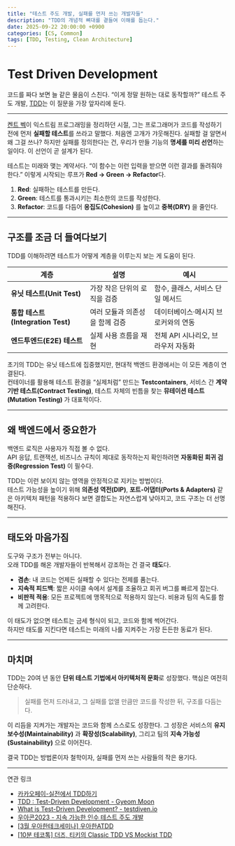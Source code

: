 ```yaml
---
title: "테스트 주도 개발, 실패를 먼저 쓰는 개발자들"
description: "TDD의 개념적 뼈대를 곁들여 이해를 돕는다."
date: 2025-09-22 20:00:00 +0900
categories: [CS, Common]
tags: [TDD, Testing, Clean Architecture]
---
```


# Test Driven Development

코드를 짜다 보면 늘 같은 물음이 스친다.
“이게 정말 원하는 대로 동작할까?”
테스트 주도 개발, [TDD](https://www.ibm.com/kr-ko/think/topics/test-driven-development)는 이 질문을 가장 앞자리에 둔다.

---

[켄트 벡](https://ko.wikipedia.org/wiki/%EC%BC%84%ED%8A%B8_%EB%B2%A1)이 익스트림 프로그래밍을 정리하던 시절, 그는 프로그래머가 코드를 작성하기 전에 먼저 **실패할 테스트**를 쓰라고 말했다.
처음엔 고개가 갸웃해진다. 실패할 걸 알면서 왜 그걸 쓰나?
하지만 실패를 정의한다는 건, 우리가 만들 기능의 **명세를 미리 선언**하는 일이다.
이 선언이 곧 설계가 된다.

테스트는 미래와 맺는 계약서다.
“이 함수는 이런 입력을 받으면 이런 결과를 돌려줘야 한다.”
이렇게 시작되는 루프가 **Red → Green → Refactor**다.

1. **Red**: 실패하는 테스트를 만든다.
2. **Green**: 테스트를 통과시키는 최소한의 코드를 작성한다.
3. **Refactor**: 코드를 다듬어 **응집도(Cohesion)** 를 높이고 **중복(DRY)** 을 줄인다.

---

## 구조를 조금 더 들여다보기

TDD를 이해하려면 테스트가 어떻게 계층을 이루는지 보는 게 도움이 된다.

| 계층                           | 설명                | 예시                    |
| ---------------------------- | ----------------- | --------------------- |
| **유닛 테스트(Unit Test)**        | 가장 작은 단위의 로직을 검증  | 함수, 클래스, 서비스 단일 메서드   |
| **통합 테스트(Integration Test)** | 여러 모듈과 의존성을 함께 검증 | 데이터베이스·메시지 브로커와의 연동   |
| **엔드투엔드(E2E) 테스트**           | 실제 사용 흐름을 재현      | 전체 API 시나리오, 브라우저 자동화 |

초기의 TDD는 유닛 테스트에 집중했지만, 현대적 백엔드 환경에서는 이 모든 계층이 연결된다.  
컨테이너를 활용해 테스트 환경을 “실제처럼” 만드는 **Testcontainers**,
서비스 간 **계약 기반 테스트(Contract Testing)**,
테스트 자체의 빈틈을 찾는 **뮤테이션 테스트(Mutation Testing)** 가 대표적이다.

---

## 왜 백엔드에서 중요한가

백엔드 로직은 사용자가 직접 볼 수 없다.  
API 응답, 트랜잭션, 비즈니스 규칙이 제대로 동작하는지 확인하려면 **자동화된 회귀 검증(Regression Test)** 이 필수다.

TDD는 이런 보이지 않는 영역을 안정적으로 지키는 방법이다.  
테스트 가능성을 높이기 위해 **의존성 역전(DIP)**, **포트-어댑터(Ports & Adapters)** 같은 아키텍처 패턴을 적용하다 보면
결합도는 자연스럽게 낮아지고, 코드 구조는 더 선명해진다.

---

## 태도와 마음가짐

도구와 구조가 전부는 아니다.  
오래 TDD를 해온 개발자들이 반복해서 강조하는 건 결국 **태도**다.

* **겸손**: 내 코드는 언제든 실패할 수 있다는 전제를 품는다.
* **지속적 피드백**: 짧은 사이클 속에서 설계를 조율하고 회귀 버그를 빠르게 잡는다.
* **비판적 적용**: 모든 프로젝트에 맹목적으로 적용하지 않는다. 비용과 팀의 속도를 함께 고려한다.

이 태도가 없으면 테스트는 금세 형식이 되고, 코드와 함께 썩어간다.  
하지만 태도를 지킨다면 테스트는 미래의 나를 지켜주는 가장 든든한 동료가 된다.

---
## 마치며

TDD는 20여 년 동안 **단위 테스트 기법에서 아키텍처적 문화**로 성장했다.
핵심은 여전히 단순하다.

> 실패를 먼저 드러내고, 그 실패를 없앨 만큼만 코드를 작성한 뒤, 구조를 다듬는다.

이 리듬을 지켜가는 개발자는 코드와 함께 스스로도 성장한다.
그 성장은 서비스의 **유지보수성(Maintainability)** 과 **확장성(Scalability)**,
그리고 팀의 **지속 가능성(Sustainability)** 으로 이어진다.

결국 TDD는 방법론이자 철학이자, 실패를 먼저 쓰는 사람들의 작은 용기다.

---
연관 링크  
- [카카오페이-실전에서 TDD하기](https://tech.kakaopay.com/post/implementing-tdd-in-practical-applications/)
- [TDD : Test-Driven Development - Gyeom Moon](https://gmoon92.github.io/test/2018/08/24/test-driven-development.html)
- [What is Test-Driven Development? - testdiven.io](https://testdriven.io/test-driven-development/)
- [우아콘2023 - 지속 가능한 인수 테스트 주도 개발](youtube.com/watch?feature=shared&v=birVFRb2d-E)
- [[3월 우아한테크세미나] 우아한ATDD](https://www.youtube.com/watch?v=ITVpmjM4mUE)
- [[10분 테코톡] 더즈, 티키의 Classic TDD VS Mockist TDD](https://www.youtube.com/watch?v=n01foM9tsRo)